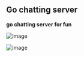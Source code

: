 ## Go chatting server

__go chatting server for fun__

![image](https://user-images.githubusercontent.com/34047134/125613516-de158177-6bdc-4c9a-abdf-cb5c04f5941c.png)

![image](https://user-images.githubusercontent.com/34047134/125613601-ed2e5776-06a7-4585-863d-a5f3dcfe16b9.png)
